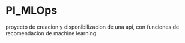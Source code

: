 # PI_MLOps
 proyecto de creacion y disponibilizacion de una api, con funciones de recomendacion de machine learning
